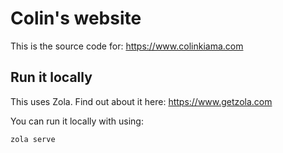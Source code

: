 # Colin's website

This is the source code for: https://www.colinkiama.com

## Run it locally

This uses Zola. Find out about it here: https://www.getzola.com

You can run it locally with using:

```bash
zola serve
```
